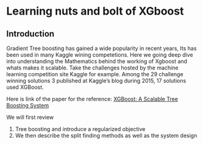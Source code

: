 # Learning nuts and bolt of XGboost
## Introduction
Gradient Tree boosting has gained a wide popularity in recent years, Its has been used in many Kaggle wining competetions. Here we going deep dive into understanding the Mathematics behind the working of Xgboost and whats makes it scalable.
Take the challenges hosted by the machine learning competition site Kaggle for example. Among
the 29 challenge winning solutions 3 published at Kaggle’s
blog during 2015, 17 solutions used XGBoost.

Here is link of the paper for the reference: [XGBoost: A Scalable Tree Boosting System](https://arxiv.org/pdf/1603.02754)

We will first review 
1. Tree boosting and introduce a regularized objective
2. We then describe the split finding methods as well as the system design
